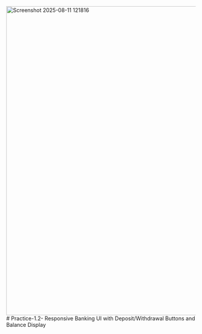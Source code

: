 <img width="1915" height="823" alt="Screenshot 2025-08-11 121816" src="https://github.com/user-attachments/assets/d51adc40-dd30-4cbf-9bce-05ffe16b7b4f" />
# Practice-1.2-
Responsive Banking UI with Deposit/Withdrawal Buttons and Balance Display
